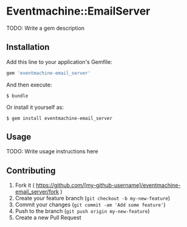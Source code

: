 # Eventmachine::EmailServer

TODO: Write a gem description

## Installation

Add this line to your application's Gemfile:

```ruby
gem 'eventmachine-email_server'
```

And then execute:

    $ bundle

Or install it yourself as:

    $ gem install eventmachine-email_server

## Usage

TODO: Write usage instructions here

## Contributing

1. Fork it ( https://github.com/[my-github-username]/eventmachine-email_server/fork )
2. Create your feature branch (`git checkout -b my-new-feature`)
3. Commit your changes (`git commit -am 'Add some feature'`)
4. Push to the branch (`git push origin my-new-feature`)
5. Create a new Pull Request
